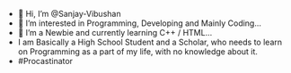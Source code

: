 - 👋 Hi, I’m @Sanjay-Vibushan
- 👀 I’m interested in Programming, Developing and Mainly Coding...
- 🌱 I’m a Newbie and currently learning C++ / HTML...
- I am Basically a High School Student and a Scholar, who needs to learn on Programming as a part of my life, with no knowledge about it.
- #Procastinator
<!---
Sanjay Vibushan is a ✨ special ✨ repository because its `README.md` (this file) appears on your GitHub profile.
You can click the Preview link to take a look at your changes.
--->
